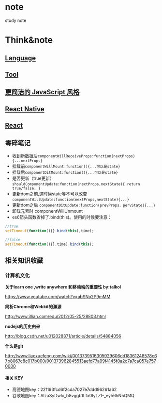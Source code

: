 # note
study note





# Think&note
## [Language](language.md)
## [Tool](tool.md)
## [更简洁的 JavaScript 风格](clean-code-js-note.md)
## [React Native ](react-native.md)
## [React](react.md)

## 零碎笔记
- 收到新数据后`componentWillReceiveProps:function(nextProps){...nextProps}`
- 挂载前`componentWillMount:function(){...可以是state}`
- 挂载后`componentDitMount:function(){...可以是state}`
- 是否更新（true更新）`shouldComponentUpdate:function(nextProps,nextState){
  return true/false;
}`
- 更新dom之前,这时候state等不可以改变`componentWillUpdate:function(nextProps,nextState){...}`
- 更新dom之后 `componentDitUpdate:function(prevProps，pervState){...}`
- 卸载元素时 componentWillUnmount
- es6箭头函数省掉了.bind(this)。使用的时候要注意：

```javascript
//true
setTimeout(function(){}.bind(this),time);

//false
setTimeout(function(){},time).bind(this);
```

## 相关知识收藏
### 计算机文化
**关于learn one  ,write anywhere 和移动端的重要性   by:talkol**

https://www.youtube.com/watch?v=abSNo2P9mMM

**简析Chrome和Webkit的渊源**

http://www.3lian.com/edu/2012/05-25/28803.html

**nodejs的历史由来**

http://blog.csdn.net/u012028371/article/details/54884056

**什么是git**

http://www.liaoxuefeng.com/wiki/0013739516305929606dd18361248578c67b8067c8c017b000/001373962845513aefd77a99f4145f0a2c7a7ca057e7570000


#### 相关 KEY
- 高德地图key：22f193fcd6f2cda7027e7ddd96261a62
- 谷歌地图key：AIzaSyDwlx_b8vggb1Lfx0IyTz1-_eyh6hN5QMQ

